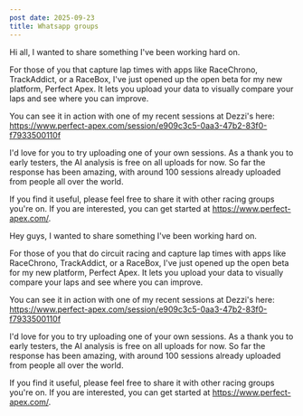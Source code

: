 ```yaml
---
post date: 2025-09-23
title: Whatsapp groups
---
```

Hi all, I wanted to share something I've been working hard on.

For those of you that capture lap times with apps like RaceChrono, TrackAddict, or a RaceBox, I've just opened up the open beta for my new platform, Perfect Apex. It lets you upload your data to visually compare your laps and see where you can improve.

You can see it in action with one of my recent sessions at Dezzi's here: https://www.perfect-apex.com/session/e909c3c5-0aa3-47b2-83f0-f7933500110f

I'd love for you to try uploading one of your own sessions. As a thank you to early testers, the AI analysis is free on all uploads for now. So far the response has been amazing, with around 100 sessions already uploaded from people all over the world.

If you find it useful, please feel free to share it with other racing groups you're on. If you are interested, you can get started at https://www.perfect-apex.com/.


Hey guys, I wanted to share something I've been working hard on.

For those of you that do circuit racing and capture lap times with apps like RaceChrono, TrackAddict, or a RaceBox, I've just opened up the open beta for my new platform, Perfect Apex. It lets you upload your data to visually compare your laps and see where you can improve.

You can see it in action with one of my recent sessions at Dezzi's here: https://www.perfect-apex.com/session/e909c3c5-0aa3-47b2-83f0-f7933500110f

I'd love for you to try uploading one of your own sessions. As a thank you to early testers, the AI analysis is free on all uploads for now. So far the response has been amazing, with around 100 sessions already uploaded from people all over the world.

If you find it useful, please feel free to share it with other racing groups you're on. If you are interested, you can get started at https://www.perfect-apex.com/.